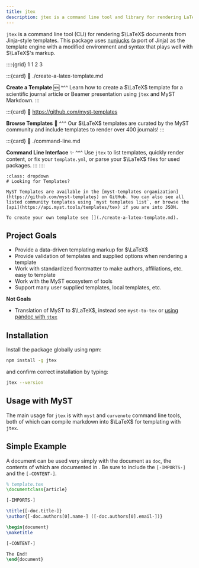 ```yaml
---
title: jtex
description: jtex is a command line tool and library for rendering LaTeX documents from Jinja-style templates.
---
```


`jtex` is a command line tool (CLI) for rendering $\LaTeX$ documents from Jinja-style templates. This package uses [nunjucks](https://mozilla.github.io/nunjucks/) (a port of Jinja) as the template engine with a modified environment and syntax that plays well with $\LaTeX$'s markup.

::::{grid} 1 1 2 3

:::{card}
:link: ./create-a-latex-template.md

**Create a Template** 🆕
^^^
Learn how to create a $\LaTeX$ template for a scientific journal article or Beamer presentation using `jtex` and MyST Markdown.
:::

:::{card}
:link: https://github.com/myst-templates

**Browse Templates** 🚀
^^^
Our $\LaTeX$ templates are curated by the MyST community and include templates to render over 400 journals!
:::

:::{card}
:link: ./command-line.md

**Command Line Interface** ✨
^^^
Use `jtex` to list templates, quickly render content, or fix your `template.yml`, or parse your $\LaTeX$ files for used packages.
:::
::::

```{important}
:class: dropdown
# Looking for Templates?

MyST Templates are available in the [myst-templates organization](https://github.com/myst-templates) on GitHub. You can also see all listed community templates using `myst templates list`, or browse the [api](https://api.myst.tools/templates/tex) if you are into JSON.

To create your own template see [](./create-a-latex-template.md).
```

## Project Goals

- Provide a data-driven templating markup for $\LaTeX$
- Provide validation of templates and supplied options when rendering a template
- Work with standardized frontmatter to make authors, affiliations, etc. easy to template
- Work with the MyST ecosystem of tools
- Support many user supplied templates, local templates, etc.

**Not Goals**

- Translation of MyST to $\LaTeX$, instead see `myst-to-tex` or [using pandoc with `jtex`](pandoc-comparison.md)

## Installation

Install the package globally using npm:

```bash
npm install -g jtex
```

and confirm correct installation by typing:

```bash
jtex --version
```

## Usage with MyST

The main usage for `jtex` is with `myst` and `curvenote` command line tools,
both of which can compile markdown into $\LaTeX$ for templating with `jtex`.

## Simple Example

A document can be used very simply with the document as `doc`, the contents of which are
documented in [](document.md). Be sure to include the `[-IMPORTS-]` and the `[-CONTENT-]`.

```latex
% template.tex
\documentclass{article}

[-IMPORTS-]

\title{[-doc.title-]}
\author{[-doc.authors[0].name-] ([-doc.authors[0].email-])}

\begin{document}
\maketitle

[-CONTENT-]

The End!
\end{document}
```
